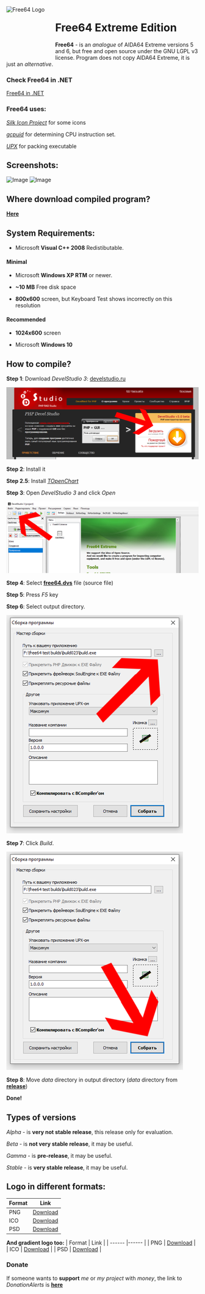 <img width="128" height="128" align="left" alt="Free64 Logo"  src="https://github.com/emildalalyan/free64/blob/master/free64-logo.png?raw=true">   

# Free64 Extreme Edition

**Free64** - is an *analogue* of AIDA64 Extreme versions 5 and 6, but free and open source under the GNU LGPL v3 license.
Program does not copy AIDA64 Extreme, it is just an *alternative*.

### Check Free64 in .NET
[Free64 in .NET](https://github.com/emildalalyan/Free64-Sharp)

### Free64 uses:
[*Silk Icon Project*](http://www.famfamfam.com/lab/icons/silk) for some icons

[*gcpuid*](https://github.com/emildalalyan/gcpuid) for determining CPU instruction set.

[*UPX*](http://github.com/upx/upx) for packing executable

## Screenshots:

![Image](https://raw.githubusercontent.com/emildalalyan/free64/master/screen1.png?raw=true "Screenshot")
![Image](https://raw.githubusercontent.com/emildalalyan/free64/master/screen2.png?raw=true "Screenshot")

## Where download compiled program?

[**Here**](https://github.com/emildalalyan/free64/releases)

## System Requirements:
+ Microsoft **Visual C++ 2008** Redistibutable.

#### Minimal
  + Microsoft **Windows XP RTM** or newer. 
  
  + **~10 MB** Free disk space
  
  + **800x600** screen, but Keyboard Test shows incorrectly on this resolution

#### Recommended
  + **1024x600** screen
  
  + Microsoft **Windows 10**

## How to compile?

**Step 1**: Download *DevelStudio 3*: [develstudio.ru](http://develstudio.ru)

![IMAGE](screens/how_to_start/1.png?raw=true)

**Step 2**: Install it

**Step 2.5**: Install *[TOpenChart](https://github.com/emildalalyan/openChart)*

**Step 3**: Open *DevelStudio 3* and click *Open*

![IMAGE](screens/how_to_start/2.png?raw=true)

**Step 4**: Select **[free64.dvs](free64.dvs?raw=true)** file (source file)

**Step 5**: Press *F5* key

**Step 6**: Select output directory.

![IMAGE](screens/how_to_start/3.png?raw=true)

**Step 7**: Click *Build*.

![IMAGE](screens/how_to_start/4.png?raw=true)

**Step 8**: Move *data* directory in output directory (*data* directory from **[release](https://github.com/emildalalyan/free64/releases)**)

**Done!**

## Types of versions

*Alpha* - is **very not stable release**, this release only for evaluation.

*Beta* - is **not very stable release**, it may be useful.

*Gamma* - is **pre-release**, it may be useful.

*Stable* - is **very stable release**, it may be useful.

## Logo in different formats:
  | Format | Link                                                                                |
  | ------ |------                                                                               |
  | PNG    | [Download](https://github.com/emildalalyan/free64/blob/master/free64-logo.png?raw=true) |
  | ICO    | [Download](https://github.com/emildalalyan/free64/blob/master/free64-logo.ico?raw=true) |
  | PSD    | [Download](https://github.com/emildalalyan/free64/blob/master/free64-logo.psd?raw=true) |
  
**And gradient logo too:**
  | Format | Link                                                                                         |
  | ------ |------                                                                                        |
  | PNG    | [Download](https://github.com/emildalalyan/free64/blob/master/free64-gradient-logo.png?raw=true) |
  | ICO    | [Download](https://github.com/emildalalyan/free64/blob/master/free64-gradient-logo.ico?raw=true) |
  | PSD    | [Download](https://github.com/emildalalyan/free64/blob/master/free64-gradient-logo.psd?raw=true) |

### Donate
If someone wants to **support** *me* or *my project* with *money*, the link to *DonationAlerts* is [**here**](https://donationalerts.com/r/emildalalyan)
